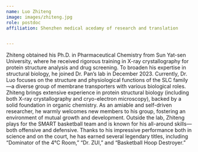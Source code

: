 ```yaml
---
name: Luo Zhiteng
image: images/zhiteng.jpg
role: postdoc
affiliation: Shenzhen medical acedamy of research and translation 


---
```


Zhiteng obtained his Ph.D. in Pharmaceutical Chemistry from Sun Yat-sen University, where he received rigorous training in X-ray crystallography for protein structure analysis and drug screening. To broaden his expertise in structural biology, he joined Dr. Pan’s lab in December 2023. Currently, Dr. Luo focuses on the structure and physiological functions of the SLC family—a diverse group of membrane transporters with various biological roles. Zhiteng brings extensive experience in protein structural biology (including both X-ray crystallography and cryo-electron microscopy), backed by a solid foundation in organic chemistry. As an amiable and self-driven researcher, he warmly welcomes new members to his group, fostering an environment of mutual growth and development.
Outside the lab, Zhiteng plays for the SMART basketball team and is known for his all-around skills—both offensive and defensive. Thanks to his impressive performance both in science and on the court, he has earned several legendary titles, including “Dominator of the 4°C Room,” “Dr. ZUI,” and “Basketball Hoop Destroyer.”
